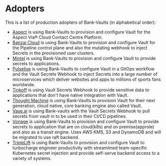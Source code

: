 # Adopters

This is a list of production adopters of Bank-Vaults (in alphabetical order):
- [Aspect](https://www.aspect.com) is using Bank-Vaults to provision and configure Vault for the Aspect Via® Cloud Contact Centre Platform.
- [Banzai Cloud](https://banzaicloud.com) is using Bank-Vaults to provision and configure Vault for the Pipeline control plane and also the mutating webhook to inject Secrets in the provisioned user clusters.
- [Mintel](https://www.mintel.com) is using Bank-Vaults to provision and configure Vault to provide secrets to applications.
- [Pulselive](https://www.pulselive.com) is using Bank-Vaults to configure Vault in a GitOps workflow and the Vault Secrets Webhook to inject Secrets into a large number of microservices which deliver websites and apps to millions of sports fans worldwide.
- [Tinkoff](https://www.tinkoff.ru) is using Vault Secrets Webhook to provide sensitive data to applications that don't have native integration with Vault.
- [Thought Machine](https://thoughtmachine.net) is using Bank-Vaults to provision Vault for their next generation, cloud native, core banking engine also called Vault.
- [Vase.ai](https://vase.ai) is using Bank-vaults with the Vault Secrets Webhook to pull secrets from vault in to be used in their CI/CD pipelines.
- [Vonage](https://www.vonage.com/business/) is using Bank-Vaults to provision and configure Vault to provide secrets to application that are on cloud(k8s) and on premise(approle) and also as a transit engine. Uses AWS KMS, S3 and DynamoDB and will be migrated to use raft backend.
- [TripleLift](https://triplelift.com/company/) is using Bank-Vaults to provision and configure Vault to turbocharge engineer productivity with streamlined team-specific Kubernetes secret injection and provide self-serve backend access to a variety of systems.
